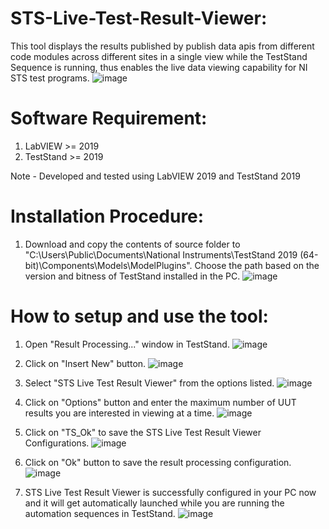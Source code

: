 # STS-Live-Test-Result-Viewer:
This tool displays the results published by publish data apis from different code modules across different sites in a single view while the TestStand Sequence is running, thus enables the live data viewing capability for NI STS test programs.
      ![image](https://user-images.githubusercontent.com/22153041/177028016-18aaab41-cd96-45f9-a691-dded9d36333c.png)


# Software Requirement:
1. LabVIEW >= 2019
2. TestStand >= 2019

Note - Developed and tested using LabVIEW 2019 and TestStand 2019

# Installation Procedure:
1. Download and copy the contents of source folder to "C:\Users\Public\Documents\National Instruments\TestStand 2019 (64-bit)\Components\Models\ModelPlugins". Choose the path based on the version and bitness of TestStand installed in the PC. 
    ![image](https://user-images.githubusercontent.com/22153041/177027322-3f373e28-871f-4386-9bf3-24f10ea3e011.png)

# How to setup and use the tool:
1. Open "Result Processing..." window in TestStand.
      ![image](https://user-images.githubusercontent.com/22153041/177028289-2aa40229-137a-4284-9947-1599877b8380.png)
2. Click on "Insert New" button.
      ![image](https://user-images.githubusercontent.com/22153041/177028306-eab809a3-21b8-4744-8291-0293f498c92a.png)
3. Select "STS Live Test Result Viewer" from the options listed.
      ![image](https://user-images.githubusercontent.com/22153041/177028349-ba845d88-4b1c-4e2b-9bef-a93d883a8e02.png)
4. Click on "Options" button and enter the maximum number of UUT results you are interested in viewing at a time.
      ![image](https://user-images.githubusercontent.com/22153041/177028387-3a885c20-be76-4baa-a16c-0510940eabde.png)
5. Click on "TS_Ok" to save the STS Live Test Result Viewer Configurations.
      ![image](https://user-images.githubusercontent.com/22153041/177028519-07d02041-a588-4f34-b3d3-8ec0bbba0771.png)      
6. Click on "Ok" button to save the result processing configuration.
      ![image](https://user-images.githubusercontent.com/22153041/177028496-8b5517a4-7bd7-401d-ac7a-3d272764f423.png)
      
7. STS Live Test Result Viewer is successfully configured in your PC now and it will get automatically launched while you are running the automation sequences in TestStand.
      ![image](https://user-images.githubusercontent.com/22153041/177028016-18aaab41-cd96-45f9-a691-dded9d36333c.png)

